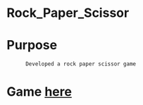 # Rock_Paper_Scissor

# Purpose
          Developed a rock paper scissor game

# Game [here](https://tsurya-brs.github.io/Rock_Paper_Scissor/)
